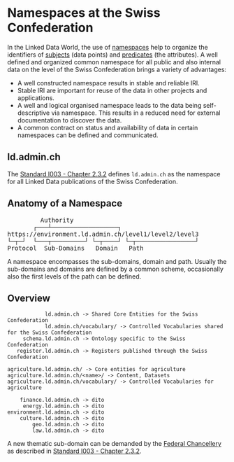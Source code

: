 # Namespaces at the Swiss Confederation

In the Linked Data World, the use of [namespaces](/technology/glossary/#namespace) help to organize the identifiers of [subjects](/technology/glossary/) (data points) and [predicates](/technology/glossary/) (the attributes). A well defined and organized common namespace for all public and also internal data on the level of the Swiss Confederation brings a variety of advantages:

* A well constructed namespace results in stable and reliable IRI.
* Stable IRI are important for reuse of the data in other projects and applications. 
* A well and logical organised namespace leads to the data being self-descriptive via namespace. This results in a reduced need for external documentation to discover the data.
* A common contract on status and availability of data in certain namespaces can be defined and communicated.

## ld.admin.ch

The [Standard I003 - Chapter 2.3.2](https://www.bk.admin.ch/bk/de/home/digitale-transformation-ikt-lenkung/ikt-vorgaben/standards/i003-domain_name_system_dns.html) defines `ld.admin.ch` as the namespace for all Linked Data publications of the Swiss Confederation.

## Anatomy of a Namespace

<pre>
         Authority
       ┌───┴──────────────────┐ 
https://environment.ld.admin.ch/level1/level2/level3
└─┬─┘  └───┬─────────┘ └─┬────┘ └─┬────────────────┘
Protocol  Sub-Domains   Domain   Path
</pre>

A namespace encompasses the sub-domains, domain and path. Usually the sub-domains and domains are defined by a common scheme, occasionally also the first levels of the path can be defined.

## Overview
```
            ld.admin.ch -> Shared Core Entities for the Swiss Confederation
            ld.admin.ch/vocabulary/ -> Controlled Vocabularies shared for the Swiss Confederation         
     schema.ld.admin.ch -> Ontology specific to the Swiss Confederation
   register.ld.admin.ch -> Registers published through the Swiss Confederation

agriculture.ld.admin.ch/ -> Core entities for agriculture
agriculture.ld.admin.ch/<name>/ -> Content, Datasets
agriculture.ld.admin.ch/vocabulary/ -> Controlled Vocabularies for agriculture

    finance.ld.admin.ch -> dito
     energy.ld.admin.ch -> dito
environment.ld.admin.ch -> dito
    culture.ld.admin.ch -> dito
        geo.ld.admin.ch -> dito
        law.ld.admin.ch -> dito
```

A new thematic sub-domain can be demanded by the [Federal Chancellery](https://ld.admin.ch/FCh) as described in [Standard I003 - Chapter 2.3.2](https://www.bk.admin.ch/bk/de/home/digitale-transformation-ikt-lenkung/ikt-vorgaben/standards/i003-domain_name_system_dns.html).
